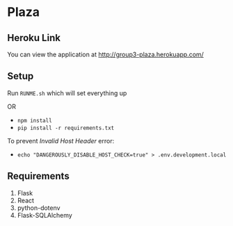 # Plaza

## Heroku Link

You can view the application at http://group3-plaza.herokuapp.com/

## Setup

Run `RUNME.sh` which will set everything up

OR

- `npm install`
- `pip install -r requirements.txt`

To prevent _Invalid Host Header_ error:

- `echo "DANGEROUSLY_DISABLE_HOST_CHECK=true" > .env.development.local`

## Requirements

1. Flask
2. React
3. python-dotenv
4. Flask-SQLAlchemy
